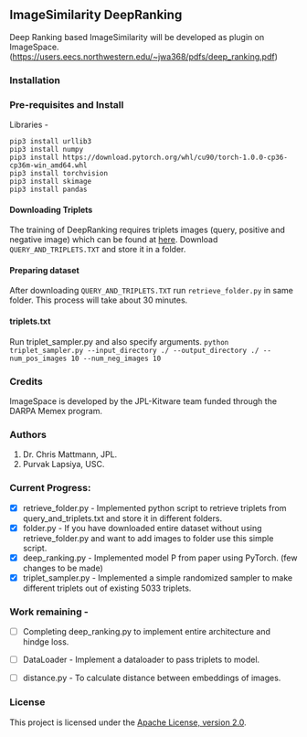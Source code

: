 ## ImageSimilarity DeepRanking
Deep Ranking based ImageSimilarity will be developed as plugin on ImageSpace.
(https://users.eecs.northwestern.edu/~jwa368/pdfs/deep_ranking.pdf)

### Installation 
### Pre-requisites and Install

Libraries -
```
pip3 install urllib3
pip3 install numpy
pip3 install https://download.pytorch.org/whl/cu90/torch-1.0.0-cp36-cp36m-win_amd64.whl
pip3 install torchvision
pip3 install skimage
pip3 install pandas
```
#### Downloading Triplets
The training of DeepRanking requires triplets images (query, positive and negative image) which can be found at [here](https://sites.google.com/site/imagesimilaritydata/download). Download ```QUERY_AND_TRIPLETS.TXT``` and store it in a folder.

#### Preparing dataset
After downloading ```QUERY_AND_TRIPLETS.TXT``` run ```retrieve_folder.py``` in same folder. This process will take about 30 minutes.

#### triplets.txt
Run triplet_sampler.py and also specify arguments.
``` python triplet_sampler.py --input_directory ./ --output_directory ./ --num_pos_images 10 --num_neg_images 10 ```

### Credits
ImageSpace is developed by the JPL-Kitware team funded through the DARPA Memex program. 

### Authors
1. Dr. Chris Mattmann, JPL.
2. Purvak Lapsiya, USC.

### Current Progress:
- [x] retrieve_folder.py - Implemented python script to retrieve triplets from query_and_triplets.txt and store it in different folders.
- [x] folder.py - If you have downloaded entire dataset without using retrieve_folder.py and want to add images to folder use this simple script.
- [x] deep_ranking.py - Implemented model P from paper using PyTorch. (few changes to be made)
- [x] triplet_sampler.py - Implemented a simple randomized sampler to make different triplets out of existing 5033 triplets.

### Work remaining -
- [ ] Completing deep_ranking.py to implement entire architecture and hindge loss.
- [ ] DataLoader - Implement a dataloader to pass triplets to model.
- [ ] distance.py - To calculate distance between embeddings of images.


### License
This project is licensed under the [Apache License, version 2.0](http://www.apache.org/licenses/LICENSE-2.0).

